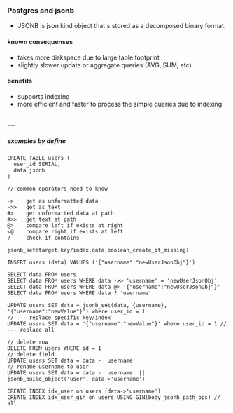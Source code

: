 ### Postgres and jsonb

- JSONB is json kind object that's stored as a decomposed binary format.

#### known consequenses
- takes more diskspace due to large table footprint
- slightly slower update or aggregate queries (AVG, SUM, etc)

#### benefits
- supports indexing
- more efficient and faster to process the simple queries due to indexing

<br />
---

##### examples by define

```
CREATE TABLE users (
  user_id SERIAL,
  data jsonb
)
```

```
// common operators need to know

->    get as unformatted data
->>   get as text
#>    get unformatted data at path
#>>   get text at path
@>    compare left if exists at right
<@    compare right if exists at left
?     check if contains

jsonb_set(target,key/index,data,boolean_create_if_missing)

```

```
INSERT users (data) VALUES ('{"username":"newUserJsonObj"}') 
```

```
SELECT data FROM users
SELECT data FROM users WHERE data ->> 'username' = 'newUserJsonObj'
SELECT data FROM users WHERE data @> '{"username":"newUserJsonObj"}'
SELECT data FROM users WHERE data ? 'username'
```

```
UPDATE users SET data = jsonb_set(data, {username}, '{"username":"newValue"}') where user_id = 1 
// --- replace specific key/index
UPDATE users SET data = '{"username":"newValue"}' where user_id = 1 // --- replace all
```

```
// delete row
DELETE FROM users WHERE id = 1 
// delete field
UPDATE users SET data = data - 'username' 
// rename username to user
UPDATE users SET data = data - 'username' || jsonb_build_object('user', data->'username')
```

```
CREATE INDEX idx_user on users (data->'username')
CREATE INDEX idx_user_gin on users USING GIN(body jsonb_path_ops) // all
```